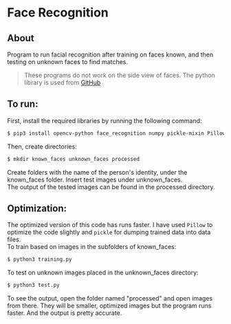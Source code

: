 # Face Recognition
## About
Program to run facial recognition after training on faces known, and then testing on unknown faces to find matches.<br>
>These programs do not work on the side view of faces.
The python library is used from [GitHub](https://github.com/ageitgey/face_recognition)

## To run:
First, install the required libraries by running the following command:
```sh
$ pip3 install opencv-python face_recognition numpy pickle-mixin Pillow
```
Then, create directories:
```sh
$ mkdir known_faces unknown_faces processed
```
Create folders with the name of the person's identity, under the known_faces folder. Insert test images under unknown_faces.<br>
The output of the tested images can be found in the processed directory.

## Optimization:
The optimized version of this code has runs faster. I have used ```Pillow``` to optimize the code slightly and ```pickle``` for dumping trained data into data files.<br>
To train based on images in the subfolders of known_faces:
```sh
$ python3 training.py
```
To test on unknown images placed in the unknown_faces directory:
```sh
$ python3 test.py
```
To see the output, open the folder named "processed" and open images from there. They will be smaller, optimized images but the program runs faster. And the output is pretty accurate.


